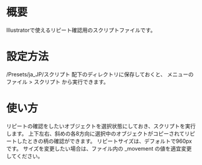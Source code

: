 # 概要
Illustratorで使えるリピート確認用のスクリプトファイルです。

# 設定方法
<Illustrator HOME>/Presets/ja_JP/スクリプト 配下のディレクトリに保存しておくと、
メニューのファイル > スクリプト から実行できます。

# 使い方
リピートの確認をしたいオブジェクトを選択状態にしておき、スクリプトを実行します。
上下左右、斜めの各8方向に選択中のオブジェクトがコピーされてリピートしたときの柄の確認ができます。
リピートサイズは、デフォルトで960pxです。
サイズを変更したい場合は、ファイル内の _movement の値を適宜変更してください。


